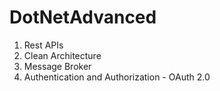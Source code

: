 # DotNetAdvanced 
1. Rest APIs
2. Clean Architecture
3. Message Broker 
4. Authentication and Authorization - OAuth 2.0
